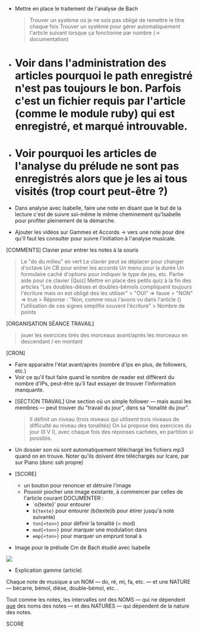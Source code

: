 * Mettre en place le traitement de l'analyse de Bach
  > Trouver un système où je ne sois pas obligé de remettre le titre chaque fois
  > Trouver un système pour gérer automatiquement l'article suivant lorsque ça fonctionne par nombre (-> documentation)

* # Voir dans l'administration des articles pourquoi le path enregistré n'est pas toujours le bon. Parfois c'est un fichier requis par l'article (comme le module ruby) qui est enregistré, et marqué introuvable.

* # Voir pourquoi les articles de l'analyse du prélude ne sont pas enregistrés alors que je les ai tous visités (trop court peut-être ?)
  
* Dans analyse avec Isabelle, faire une note en disant que le but de la lecture c'est de suivre soi-même le même cheminement qu'Isabelle pour profiter pleinement de la démarche.

* Ajouter les vidéos sur Gammes et Accords
  -> vers une note pour dire qu'il faut les consulter pour suivre l'initiation à l'analyse musicale.

[COMMENTS]
  Clavier pour entrer les notes à la souris
  > Le "do du milieu" en vert
  > Le clavier peut se déplacer pour changer d'octave
  > Un CB pour entrer les accords
  > Un menu pour la durée
  > Un formulaire caché d'options pour indiquer le type de jeu, etc.
  > Partie aide pour ce clavier
[Quiz]
  > Mettre en place des petits quiz à la fin des articles
    "Les doubles-dièses et doubles-bémols compliquent toujours l'écriture mais on est obligé des les utiliser"
      > "OUI" => fause
      > "NON" => true
      > Réponse : "Non, comme nous l'avons vu dans l'article (<ancre>) l'utilisation de ces signes simplifie souvent l'écriture"
      > Nombre de points
      

[ORGANISATION SÉANCE TRAVAIL]
  > jouer les exercices tirés des morceaux avant/après les morceaux
  > en descendant / en montant
  
[CRON]
  - Faire apparaitre l'état avant/après (nombre d'ips en plus, de followers, etc.)
  - Voir ce qu'il faut faire quand le nombre de reader est différent du nombre d'IPs, peut-être qu'il faut essayer de trouver l'information manquante.

* [SECTION TRAVAIL]
  Une section où un simple follower — mais aussi les membres — peut trouver du "travail du jour", dans sa "tonalité du jour".
  > Il définit un niveau (trois niveaux qui utilisent trois niveaux de difficulté au niveau des tonalités)
  > On lui propose des exercices du jour (II V I), avec chaque fois des réponses cachées, en partition si possible.
  

* Un dossier son où sont automatiquement téléchargé les fichiers mp3 quand on en trouve. Noter qu'ils doivent être téléchargés sur Icare, par sur Piano (donc ssh propre)

* [SCORE]
  - un bouton pour renoncer et détruire l'image
  - Pouvoir piocher une image existante, à commencer par celles de l'article courant
  DOCUMENTER :
    - `o{texte}' pour entourer
    - `b{texte}` pour entourer (b{texte}b pour étirer jusqu'à note suivante)
    - `ton{<ton>}` pour définir la tonalité (= mod)
    - `mod{<ton>}` pour marquer une modulation dans <ton>
    - `emp{<ton>}` pour marquer un emprunt tonal à <ton>
    

* Image pour le prélude Cm de Bach étudié avec Isabelle
<img src='http://icare.alwaysdata.net/img/cp_score/bach/preludeCm-01.png' />

* Explication gamme (article)

Chaque note de musique a un NOM —&nbsp;do, ré, mi, fa, etc.&nbsp;— et une NATURE —&nbsp;bécarre, bémol, dièse, double-bémol, etc.&nbsp;.

Tout comme les notes, les intervalles ont des NOMS —&nbsp;qui ne dépendent <u>que</u> des noms des notes&nbsp;— et des NATURES —&nbsp;qui dépendent de la nature des notes.

SCORE
